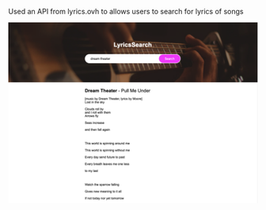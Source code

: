 Used an API from lyrics.ovh to allows users to search for lyrics of songs

![Lyrics Search](https://github.com/whl827/javscriptProjects/blob/master/lyrics-search/lyrics%20search.png)
